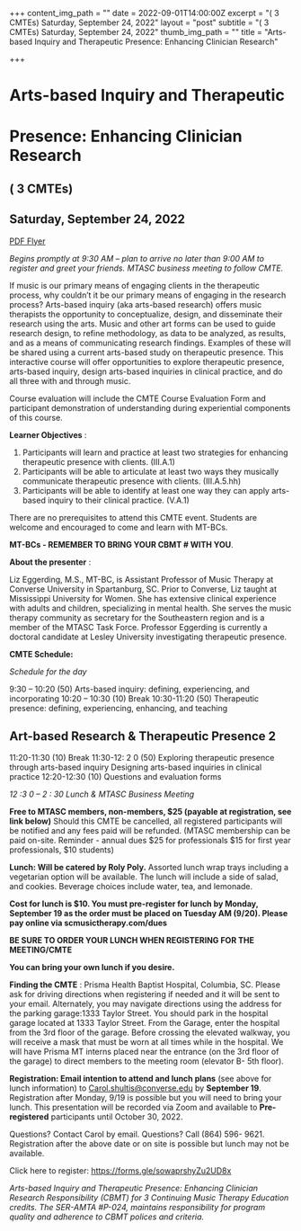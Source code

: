 +++
content_img_path = ""
date = 2022-09-01T14:00:00Z
excerpt = "( 3 CMTEs) Saturday, September 24, 2022"
layout = "post"
subtitle = "( 3 CMTEs) Saturday, September 24, 2022"
thumb_img_path = ""
title = "Arts-based Inquiry and Therapeutic Presence: Enhancing Clinician Research"

+++
# Arts-based Inquiry and Therapeutic

# Presence: Enhancing Clinician Research

## ( 3 CMTEs)

## Saturday, September 24, 2022

[PDF Flyer](/images/cmte-mtasc_sept-2022_flyer-revised.pdf "PDF Flyer")

_Begins promptly at 9:30 AM – plan to arrive no later than 9:00 AM to register and greet your friends.
MTASC business meeting to follow CMTE._

If music is our primary means of engaging clients in the therapeutic process, why couldn’t it be our
primary means of engaging in the research process? Arts-based inquiry (aka arts-based research)
offers music therapists the opportunity to conceptualize, design, and disseminate their research
using the arts. Music and other art forms can be used to guide research design, to refine
methodology, as data to be analyzed, as results, and as a means of communicating research findings.
Examples of these will be shared using a current arts-based study on therapeutic presence. This
interactive course will offer opportunities to explore therapeutic presence, arts-based inquiry,
design arts-based inquiries in clinical practice, and do all three with and through music.

Course evaluation will include the CMTE Course Evaluation Form and participant demonstration of
understanding during experiential components of this course.

**Learner Objectives** :

1. Participants will learn and practice at least two strategies for enhancing therapeutic
    presence with clients. (III.A.1)
2. Participants will be able to articulate at least two ways they musically communicate
    therapeutic presence with clients. (III.A.5.hh)
3. Participants will be able to identify at least one way they can apply arts-based inquiry to
    their clinical practice. (V.A.1)

There are no prerequisites to attend this CMTE event. Students are welcome and encouraged to
come and learn with MT-BCs.

**MT-BCs - REMEMBER TO BRING YOUR CBMT # WITH YOU**.

**About the presenter** :

Liz Eggerding, M.S., MT-BC, is Assistant Professor of Music Therapy at Converse University in
Spartanburg, SC. Prior to Converse, Liz taught at Mississippi University for Women. She has
extensive clinical experience with adults and children, specializing in mental health. She serves the
music therapy community as secretary for the Southeastern region and is a member of the MTASC
Task Force. Professor Eggerding is currently a doctoral candidate at Lesley University investigating
therapeutic presence.

**CMTE Schedule:**

_Schedule for the day_

9:30 – 10:20 (50) Arts-based inquiry: defining, experiencing, and incorporating
10:20 – 10:30 (10) Break
10:30-11:20 (50) Therapeutic presence: defining, experiencing, enhancing, and teaching


## Art-based Research & Therapeutic Presence 2

11:20-11:30 (10) Break
11:30-12: 2 0 (50) Exploring therapeutic presence through arts-based inquiry
Designing arts-based inquiries in clinical practice
12:20-12:30 (10) Questions and evaluation forms

_12 :3 0 – 2 : 30 Lunch & MTASC Business Meeting_

**Free to MTASC members, non-members, $25 (payable at registration, see link below)**
Should this CMTE be cancelled, all registered participants will be notified and any fees paid will be
refunded. (MTASC membership can be paid on-site. Reminder - annual dues $25 for professionals
$15 for first year professionals, $10 students)

**Lunch: Will be catered by Roly Poly.** Assorted lunch wrap trays including a vegetarian option
will be available. The lunch will include a side of salad, and cookies. Beverage choices include water,
tea, and lemonade.

**Cost for lunch is $10. You must pre-register for lunch by Monday, September 19 as the order must be placed on Tuesday AM (9/20). Please pay online via scmusictherapy.com/dues**

**BE SURE TO ORDER YOUR LUNCH WHEN REGISTERING FOR THE MEETING/CMTE**

**You can bring your own lunch if you desire.**

**Finding the CMTE** : Prisma Health Baptist Hospital, Columbia, SC. Please ask for driving directions
when registering if needed and it will be sent to your email. Alternately, you may navigate
directions using the address for the parking garage:1333 Taylor Street.
You should park in the hospital garage located at 1333 Taylor Street. From the Garage, enter the
hospital from the 3rd floor of the garage. Before crossing the elevated walkway, you will receive a
mask that must be worn at all times while in the hospital. We will have Prisma MT interns placed
near the entrance (on the 3rd floor of the garage) to direct members to the meeting room (elevator
B- 5th floor).

**Registration: Email intention to attend and lunch plans** (see above for lunch information) to
Carol.shultis@converse.edu by **September 19**. Registration after Monday, 9/19 is possible but you
will need to bring your lunch. This presentation will be recorded via Zoom and available to **Pre-
registered** participants until October 30, 2022.

Questions? Contact Carol by email. Questions? Call (864) 596- 9621. Registration after the above
date or on site is possible but lunch may not be available.

Click here to register: https://forms.gle/sowaprshyZu2UD8x

_Arts-based Inquiry and Therapeutic Presence: Enhancing Clinician Research Responsibility (CBMT) for
3 Continuing Music Therapy Education credits. The SER-AMTA #P-024, maintains responsibility for
program quality and adherence to CBMT polices and criteria._